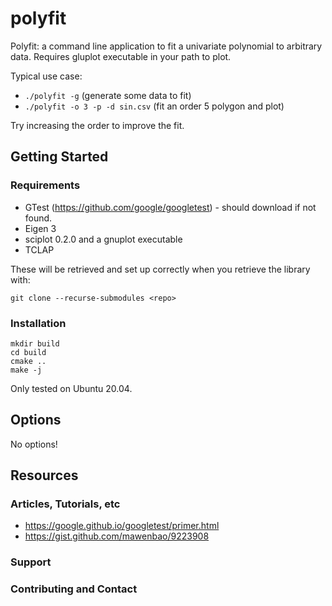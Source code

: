 # polyfit
Polyfit: a command line application to fit a univariate polynomial to arbitrary data. Requires gluplot executable in your path to plot.

Typical use case:  

* `./polyfit -g` (generate some data to fit)
* `./polyfit -o 3 -p -d sin.csv` (fit an order 5 polygon and plot)          

Try increasing the order to improve the fit.

## Getting Started
### Requirements
* GTest (https://github.com/google/googletest) - should download if not found.
* Eigen 3
* sciplot 0.2.0 and a gnuplot executable
* TCLAP

These will be retrieved and set up correctly when you retrieve the library with:
```````
git clone --recurse-submodules <repo>
```````

### Installation
```````
mkdir build
cd build
cmake ..
make -j
```````
Only tested on Ubuntu 20.04.

## Options
No options!

## Resources
### Articles, Tutorials, etc
* https://google.github.io/googletest/primer.html
* https://gist.github.com/mawenbao/9223908

### Support

### Contributing and Contact


